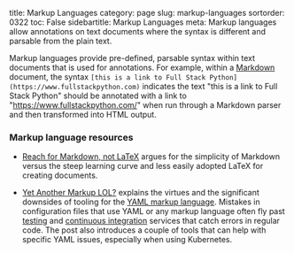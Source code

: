 title: Markup Languages
category: page
slug: markup-languages
sortorder: 0322
toc: False
sidebartitle: Markup Languages
meta: Markup languages allow annotations on text documents where the syntax is different and parsable from the plain text.


Markup languages provide pre-defined, parsable syntax within text documents 
that is used for annotations. For example, within a [Markdown](/markdown.html)
document, the syntax 
`[this is a link to Full Stack Python](https://www.fullstackpython.com)`
indicates the text "this is a link to Full Stack Python" should be annotated
with a link to "https://www.fullstackpython.com/" when run through a Markdown 
parser and then transformed into HTML output.


### Markup language resources
* [Reach for Markdown, not LaTeX](https://blog.jez.io/reach-for-markdown/)
  argues for the simplicity of Markdown versus the steep learning curve and
  less easily adopted LaTeX for creating documents.

* [Yet Another Markup LOL?](https://urcomputeringpal.com/2018/09/09/yaml)
  explains the virtues and the significant downsides of tooling for the
  [YAML markup language](http://yaml.org/). Mistakes in configuration files 
  that use YAML or any markup language often fly past 
  [testing](/testing.html) and 
  [continuous integration](/continuous-integration.html) services that
  catch errors in regular code. The post also introduces a couple of tools
  that can help with specific YAML issues, especially when using Kubernetes.
